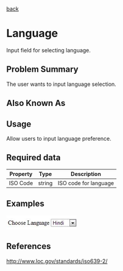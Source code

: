 [back](input-control.md)

# Language

Input field for selecting language.

## Problem Summary

The user wants to input language selection. 

## Also Known As



## Usage

Allow users to input language preference. 

## Required data


Property | Type | Description
------------ | ------------- | -------------
ISO Code | string | ISO code for language

## Examples

![Language example](img/language-1.jpg)

## References

http://www.loc.gov/standards/iso639-2/

